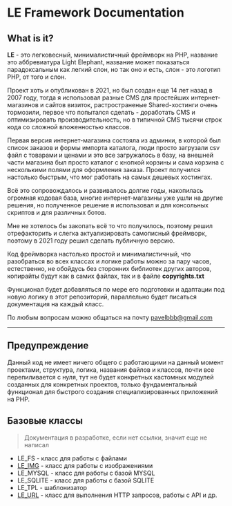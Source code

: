# LE Framework Documentation

## What is it?
**LE** - это легковесный, минималистичный фреймворк на PHP, название это аббревиатура Light Elephant, название может показаться парадоксальным как легкий слон, но так оно и есть, слон - это логотип PHP, от того и слон.

Проект хоть и опубликован в 2021, но был создан еще 14 лет назад в 2007 году, тогда я использовал разные CMS для простейших интернет-магазинов и сайтов визиток, растространеные Shared-хостинги очень тормозили, первое что попытался сделать - доработать CMS и оптимизировать производительность, но в типичной CMS тысячи строк кода со сложной вложенностью классов.

Первая версия интернет-магазина состояла из админки, в которой был список заказов и формы импорта каталога, люди просто загрузали csv файл с товарами и ценами и это все загружалось в базу, на внешней части магазина был просто каталог с кнопкой корзины и сама корзина с несколькими полями для оформления заказа. Проект получился настолько быстрым, что мог работать на самых дешевых хостингах.

Всё это сопровождалось и развивалось долгие годы, накопилась огромная кодовая база, многие интернет-магазины уже ушли на другие решения, но полученное решение я использовал и для консольных скриптов и для различных ботов.

Мне не хотелось бы закопать всё то что получилось, поэтому решил отрефакторить и слегка актуализировать самописный фреймворк, поэтому в 2021 году решил сделать публичную версию.

Код фреймворка настолько простой и минималистичный, что разобраться во всех классах и логике работы можно за пару часов, естественно, не обойдусь без сторонних библиотек других авторов, копирайты будут как в самих файлах, так и в файле **copyrights.txt**

Функционал будет добавляться по мере его подготовки и адаптации под новую логику в этот репозиторий, параллельно будет писаться документация на каждый класс.

По любым вопросам можно общаться на почту <pavelbbb@gmail.com>

---

## Предупреждение
Данный код не имеет ничего общего с работающими на данный момент проектами, структура, логика, названия файлов и классов, почти все перепиливается с нуля, тут не будет конкретных кастомных модулей созданных для конкретных проектов, только фундаментальный функционал для быстрого создания специализированных приложений на PHP.

## Базовые классы
> Документация в разработке, если нет ссылки, значит еще не написал
* LE_FS - класс для работы с файлами
* [LE_IMG](core_classes/LE_IMG.md) - класс для работы с изображениями
* LE_MYSQL - класс для работы с базой MYSQL
* LE_SQLITE - класс для работы с базой SQLITE
* LE_TPL - шаблонизатор
* [LE_URL](core_classes/LE_URL.md) - класс для выполнения HTTP запросов, работы с API и др.
